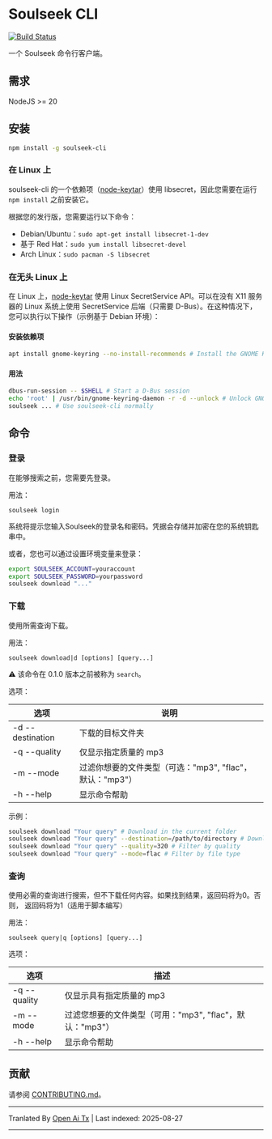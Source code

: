 # Soulseek CLI

[![Build Status](https://travis-ci.org/aeyoll/soulseek-cli.svg?branch=develop)](https://travis-ci.org/aeyoll/soulseek-cli)

一个 Soulseek 命令行客户端。

需求
---

NodeJS >= 20

安装
---

```sh
npm install -g soulseek-cli
```
### 在 Linux 上

soulseek-cli 的一个依赖项（[node-keytar](https://github.com/atom/node-keytar)）使用 libsecret，因此您需要在运行 `npm install` 之前安装它。

根据您的发行版，您需要运行以下命令：

- Debian/Ubuntu：`sudo apt-get install libsecret-1-dev`
- 基于 Red Hat：`sudo yum install libsecret-devel`
- Arch Linux：`sudo pacman -S libsecret`

### 在无头 Linux 上

在 Linux 上，[node-keytar](https://github.com/atom/node-keytar) 使用 Linux SecretService API。可以在没有 X11 服务器的 Linux 系统上使用 SecretService 后端（只需要 D-Bus）。在这种情况下，您可以执行以下操作（示例基于 Debian 环境）：

#### 安装依赖项


```sh
apt install gnome-keyring --no-install-recommends # Install the GNOME Keyring daemon. "no-install-recommends" prevents X11 install
```

#### 用法

```sh
dbus-run-session -- $SHELL # Start a D-Bus session
echo 'root' | /usr/bin/gnome-keyring-daemon -r -d --unlock # Unlock GNOME Keyring
soulseek ... # Use soulseek-cli normally
```

命令
---

### 登录

在能够搜索之前，您需要先登录。

用法：
```
soulseek login
```

系统将提示您输入Soulseek的登录名和密码。凭据会存储并加密在您的系统钥匙串中。

或者，您也可以通过设置环境变量来登录：

```sh
export SOULSEEK_ACCOUNT=youraccount
export SOULSEEK_PASSWORD=yourpassword
soulseek download "..."
```

### 下载

使用所需查询下载。

用法：
```
soulseek download|d [options] [query...]
```

:warning: 该命令在 0.1.0 版本之前被称为 `search`。

选项：

| 选项                       | 说明                                                                          |
| ------------------------- | ----------------------------------------------------------------------------- |
| -d --destination <folder> | 下载的目标文件夹                                                               |
| -q --quality <quality>    | 仅显示指定质量的 mp3                                                          |
| -m --mode <mode>          | 过滤你想要的文件类型（可选："mp3", "flac"，默认："mp3"）                     |
| -h --help                 | 显示命令帮助                                                                  |

示例：

```sh
soulseek download "Your query" # Download in the current folder
soulseek download "Your query" --destination=/path/to/directory # Download in a defined folder (relative or absolute)
soulseek download "Your query" --quality=320 # Filter by quality
soulseek download "Your query" --mode=flac # Filter by file type
```

### 查询

使用必需的查询进行搜索，但不下载任何内容。如果找到结果，返回码将为0。否则，
返回码将为1（适用于脚本编写）

用法：

```
soulseek query|q [options] [query...]
```

选项：

| 选项                  | 描述                                                                       |
| --------------------- | -------------------------------------------------------------------------- |
| -q --quality <quality> | 仅显示具有指定质量的 mp3                                                  |
| -m --mode <mode>      | 过滤您想要的文件类型（可用："mp3", "flac"，默认："mp3"）                 |
| -h --help             | 显示命令帮助                                                              |



贡献
---

请参阅 [CONTRIBUTING.md](https://raw.githubusercontent.com/aeyoll/soulseek-cli/main/CONTRIBUTING.md)。


---

Tranlated By [Open Ai Tx](https://github.com/OpenAiTx/OpenAiTx) | Last indexed: 2025-08-27

---